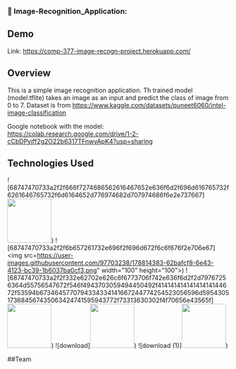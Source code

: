 
### 🚀 Image-Recognition_Application:
## Demo 

Link: https://comp-377-image-recogn-project.herokuapp.com/

## Overview

This is a simple image recognition application. Th trained model (model.tflite) takes an image as an input and predict the class of image from 0 to 7.
Dataset is from https://www.kaggle.com/datasets/puneet6060/intel-image-classification

Google notebook with the model: https://colab.research.google.com/drive/1-2-cCbDPyjff2g2O22b6317TFnwvApK4?usp=sharing


## Technologies Used
![68747470733a2f2f666f7274686562616467652e636f6d2f696d616765732f6261646765732f6d6164652d776974682d707974686f6e2e737667]<img src="https://user-images.githubusercontent.com/97703238/178814355-928d855b-2bb8-46e7-a155-05fc63dd0a44.svg" width="100" height="100">)
![68747470733a2f2f6b657261732e696f2f696d672f6c6f676f2e706e67]<img src=https://user-images.githubusercontent.com/97703238/178814383-62bafcf8-6e43-4123-bc39-1b6037ba0cf3.png" width="100" height="100">)
![68747470733a2f2f332e62702e626c6f6773706f742e636f6d2f2d79767256364d55756547672f546f4943703059494450492f41414141414141414144672f53594b6734645770794334334141667244774254523056596d5954305173684567435063424741595943772f73313630302f4f70656e43565f]<img src="https://user-images.githubusercontent.com/97703238/178814404-ce49ca3d-020b-4ac1-bed8-e809a97bdec0.png" width="100" height="100">)
![download]<img src= "https://user-images.githubusercontent.com/97703238/178814458-3fdc22af-766f-4e8a-a070-20983f44aad8.png" width="100" height="100">)
![download (1)]<img src= "https://user-images.githubusercontent.com/97703238/178814585-c8acb4df-bc30-40f8-ab1a-a90e9bf4e937.png" width="100" height="100">)

##Team




